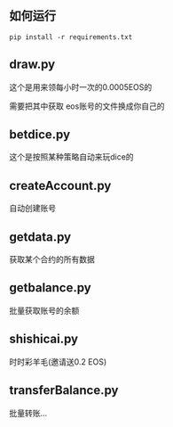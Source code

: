 ## 如何运行

`pip install -r requirements.txt`

## draw.py

这个是用来领每小时一次的0.0005EOS的

需要把其中获取 eos账号的文件换成你自己的

## betdice.py

这个是按照某种策略自动来玩dice的

## createAccount.py

自动创建账号

## getdata.py

获取某个合约的所有数据

## getbalance.py

批量获取账号的余额

## shishicai.py

时时彩羊毛(邀请送0.2 EOS)

## transferBalance.py

批量转账...